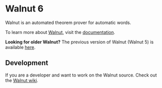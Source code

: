 # Walnut 6
Walnut is an automated theorem prover for automatic words.

To learn more about [Walnut][project], visit the [documentation][project:documentation].

**Looking for older Walnut?** The previous version of Walnut (Walnut 5) is available [here][firetto]. 

## Development
If you are a developer and want to work on the Walnut source. Check out the [Walnut wiki][project:wiki].

[firetto]: https://github.com/firetto/Walnut/tree/walnut5
[project]: https://walnut-theorem-prover.github.io/
[project:documentation]: https://github.com/Walnut-Theorem-Prover/documentation
[project:wiki]: https://github.com/Walnut-Theorem-Prover/Walnut/wiki

